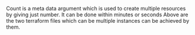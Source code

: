 Count is a meta data argument which is used to create multiple resources by giving just number.
It can be done within minutes or seconds 
Above are the two terraform files which can be multiple instances can be achieved by them.


